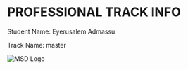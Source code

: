 # PROFESSIONAL TRACK INFO

Student Name: Eyerusalem Admassu

Track Name: master


![MSD Logo](assets/msd-6th-batch-logo.png "MSD 6th Batch Logo")
